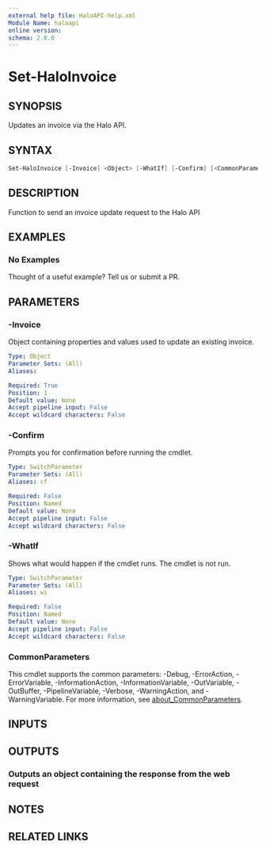 ```yaml
---
external help file: HaloAPI-help.xml
Module Name: haloapi
online version:
schema: 2.0.0
---
```


# Set-HaloInvoice

## SYNOPSIS

Updates an invoice via the Halo API.

## SYNTAX

```powershell
Set-HaloInvoice [-Invoice] <Object> [-WhatIf] [-Confirm] [<CommonParameters>]
```

## DESCRIPTION

Function to send an invoice update request to the Halo API

## EXAMPLES

### No Examples

Thought of a useful example? Tell us or submit a PR.

## PARAMETERS

### -Invoice

Object containing properties and values used to update an existing invoice.

```yaml
Type: Object
Parameter Sets: (All)
Aliases:

Required: True
Position: 1
Default value: None
Accept pipeline input: False
Accept wildcard characters: False
```

### -Confirm

Prompts you for confirmation before running the cmdlet.

```yaml
Type: SwitchParameter
Parameter Sets: (All)
Aliases: cf

Required: False
Position: Named
Default value: None
Accept pipeline input: False
Accept wildcard characters: False
```

### -WhatIf

Shows what would happen if the cmdlet runs. The cmdlet is not run.

```yaml
Type: SwitchParameter
Parameter Sets: (All)
Aliases: wi

Required: False
Position: Named
Default value: None
Accept pipeline input: False
Accept wildcard characters: False
```

### CommonParameters

This cmdlet supports the common parameters: -Debug, -ErrorAction, -ErrorVariable, -InformationAction, -InformationVariable, -OutVariable, -OutBuffer, -PipelineVariable, -Verbose, -WarningAction, and -WarningVariable. For more information, see [about_CommonParameters](http://go.microsoft.com/fwlink/?LinkID=113216).

## INPUTS

## OUTPUTS

### Outputs an object containing the response from the web request

## NOTES

## RELATED LINKS
